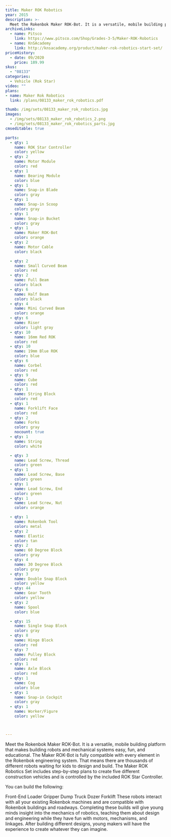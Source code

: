 ```yaml
---
title: Maker ROK Robotics
year: 2015
description: >-
  Meet the Rokenbok Maker ROK-Bot. It is a versatile, mobile building platform that makes building robots and mechanical systems easy, fun, and educational. The Maker ROK-Bot is fully compatible with every element in the Rokenbok engineering system. That means there are thousands of different robots waiting for kids to design and build.
archiveLinks:
  - name: Pitsco
    link: https://www.pitsco.com/Shop/Grades-3-5/Maker-ROK-Robotics
  - name: KnSAcademy
    link: http://knsacademy.org/product/maker-rok-robotics-start-set/
priceHistory:
  - date: 09/2020
    price: 189.99
skus:
  - "08133"
categories: 
  - Vehicle (Rok Star)
video: ""
plans:
- name: Maker Rok Robotics
  link: /plans/08133_maker_rok_robotics.pdf

thumb: /img/sets/08133_maker_rok_robotics.jpg
images:
  - /img/sets/08133_maker_rok_robotics_2.png
  - /img/sets/08133_maker_rok_robotics_parts.jpg
cmseditable: true

parts:
  - qty: 1
    name: ROK Star Controller
    color: yellow
  - qty: 2
    name: Motor Module
    color: red
  - qty: 1
    name: Bearing Module
    color: blue
  - qty: 1
    name: Snap-in Blade
    color: gray
  - qty: 1
    name: Snap-in Scoop
    color: gray
  - qty: 1
    name: Snap-in Bucket
    color: gray
  - qty: 1
    name: Maker ROK-Bot
    color: orange
  - qty: 2
    name: Motor Cable
    color: black

  - qty: 2
    name: Small Curved Beam
    color: red
  - qty: 2
    name: Full Beam
    color: black
  - qty: 6
    name: Half Beam
    color: black
  - qty: 4
    name: Mini Curved Beam
    color: orange
  - qty: 6
    name: Riser
    color: light gray
  - qty: 10
    name: 16mm Red ROK
    color: red
  - qty: 10
    name: 19mm Blue ROK
    color: blue
  - qty: 6
    name: Corbel
    color: red
  - qty: 9
    name: Cube
    color: red
  - qty: 1
    name: String Block
    color: red
  - qty: 1
    name: Forklift Face
    color: red
  - qty: 2
    name: Forks
    color: gray
    nocount: true
  - qty: 1
    name: String
    color: white

  - qty: 3
    name: Lead Screw, Thread
    color: green
  - qty: 1
    name: Lead Screw, Base
    color: green
  - qty: 1
    name: Lead Screw, End
    color: green
  - qty: 1
    name: Lead Screw, Nut
    color: orange

  - qty: 1
    name: Rokenbok Tool
    color: metal
  - qty: 2
    name: Elastic
    color: tan
  - qty: 2
    name: 60 Degree Block
    color: gray
  - qty: 4
    name: 30 Degree Block
    color: gray
  - qty: 3
    name: Double Snap Block
    color: yellow
  - qty: 44
    name: Gear Tooth
    color: yellow
  - qty: 2
    name: Spool
    color: blue

  - qty: 15
    name: Single Snap Block
    color: gray
  - qty: 8
    name: Hinge Block
    color: red
  - qty: 7
    name: Pulley Block
    color: red
  - qty: 1
    name: Axle Block
    color: red
  - qty: 1
    name: Cog
    color: blue
  - qty: 1
    name: Snap-in Cockpit
    color: gray
  - qty: 1
    name: Worker/Figure
    color: yellow



---
```


Meet the Rokenbok Maker ROK-Bot. It is a versatile, mobile building platform that makes building robots and mechanical systems easy, fun, and educational. The Maker ROK-Bot is fully compatible with every element in the Rokenbok engineering system. That means there are thousands of different robots waiting for kids to design and build. The Maker ROK Robotics Set includes step-by-step plans to create five different construction vehicles and is controlled by the included ROK Star Controller.

You can build the following:

Front-End Loader
Gripper
Dump Truck
Dozer
Forklift
These robots interact with all your existing Rokenbok machines and are compatible with Rokenbok buildings and roadways. Completing these builds will give young minds insight into the mechanics of robotics, teaching them about design and engineering while they have fun with motors, mechanisms, and linkages. After building different designs, young makers will have the experience to create whatever they can imagine.
